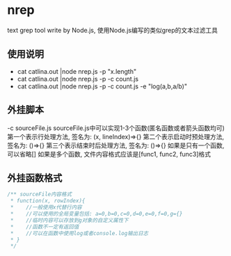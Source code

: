 # nrep
text grep tool write by Node.js, 使用Node.js编写的类似grep的文本过滤工具


## 使用说明

* cat catlina.out |node nrep.js -p "x.length"
* cat catlina.out |node nrep.js -p -c count.js
* cat catlina.out |node nrep.js -p -c count.js -e "log(a,b,a/b)"


## 外挂脚本
-c sourceFile.js
sourceFile.js中可以实现1-3个函数(匿名函数或者箭头函数均可)
第一个表示行处理方法, 签名为: (x, lineIndex)=>{}
第二个表示启动时预处理方法, 签名为: ()=>{}
第三个表示结束时后处理方法, 签名为: ()=>{}
如果是只有一个函数, 可以省略[]
如果是多个函数, 文件内容格式应该是[func1, func2, func3]格式

## 外挂函数格式

```javascript
/** sourceFile内容格式
 * function(x, rowIndex){
 *    //一般使用x代替行内容
 *    //可以使用的全局变量包括: a=0,b=0,c=0,d=0,e=0,f=0,g={}
 *    //临时内容可以存放到g对象的自定义属性下
 *    //函数不一定有返回值
 *    //可以在函数中使用log或者console.log输出日志
 * }
 */
```